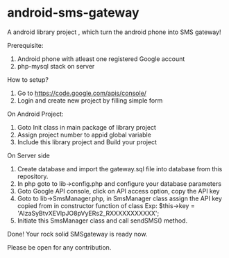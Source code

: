 android-sms-gateway
==================

A android library project , which  turn the android phone into SMS gateway!

Prerequisite:

1) Android phone with atleast one registered Google account
2) php-mysql stack on server

How to setup?

1) Go to https://code.google.com/apis/console/ 
2) Login and create new project by filling simple form

On Android Project:
1) Goto Init class in main package of library project
2) Assign project number to appid global variable
3) Include this library project and Build your project

On Server side
1) Create database and import the gateway.sql file into  database from this repository.
2) In php goto to lib->config.php and configure your database parameters
3) Goto Google API console, click on API access option, copy the API key
4) Goto to lib->SmsManager.php, in SmsManager class assign the API key copied from in constructor function of class
   Exp:   $this->key = 'AIzaSyBtvXEVlpJO8pVyERs2_RXXXXXXXXXXX';
5) Initiate this SmsManager class and call sendSMS() method.

Done!
Your rock solid SMSgateway is ready now.

Please be open for any contribution.

